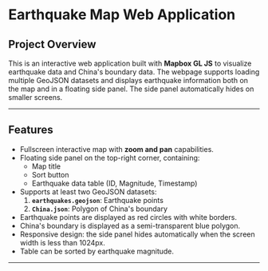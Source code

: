 # Earthquake Map Web Application

## Project Overview
This is an interactive web application built with **Mapbox GL JS** to visualize earthquake data and China's boundary data. The webpage supports loading multiple GeoJSON datasets and displays earthquake information both on the map and in a floating side panel. The side panel automatically hides on smaller screens.

---

## Features

- Fullscreen interactive map with **zoom and pan** capabilities.
- Floating side panel on the top-right corner, containing:
  - Map title
  - Sort button
  - Earthquake data table (ID, Magnitude, Timestamp)
- Supports at least two GeoJSON datasets:
  1. **`earthquakes.geojson`**: Earthquake points
  2. **`China.json`**: Polygon of China's boundary
- Earthquake points are displayed as red circles with white borders.
- China's boundary is displayed as a semi-transparent blue polygon.
- Responsive design: the side panel hides automatically when the screen width is less than 1024px.
- Table can be sorted by earthquake magnitude.

---

